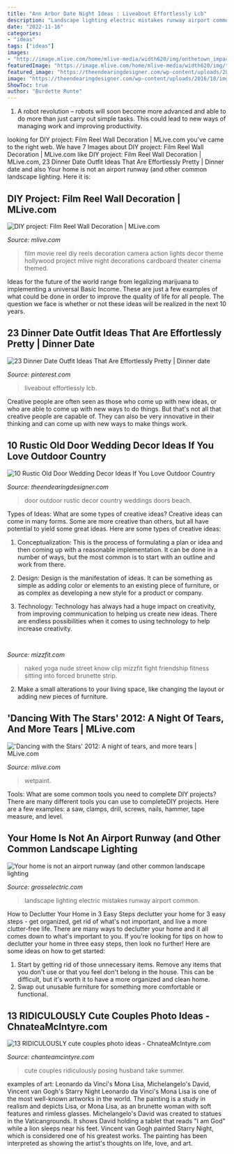 ```yaml
---
title: "Ann Arbor Date Night Ideas : Liveabout Effortlessly Lcb"
description: "Landscape lighting electric mistakes runway airport common"
date: "2022-11-16"
categories:
- "ideas"
tags: ["ideas"]
images:
- "http://image.mlive.com/home/mlive-media/width620/img/onthetown_impact/photo/12063646-standard.jpg"
featuredImage: "https://image.mlive.com/home/mlive-media/width620/img/tv_impact/photo/dancing-with-the-stars-2012-judgesjpg-03e33d9688e3470d.jpg"
featured_image: "https://theendearingdesigner.com/wp-content/uploads/2016/10/img_57f04c10b5a7d.jpg"
image: "https://theendearingdesigner.com/wp-content/uploads/2016/10/img_57f04c10b5a7d.jpg"
ShowToc: true
author: "Burdette Runte"
---
```



1. A robot revolution – robots will soon become more advanced and able to do more than just carry out simple tasks. This could lead to new ways of managing work and improving productivity.

	

		
looking for DIY project: Film Reel Wall Decoration | MLive.com you've came to the right web. We have 7 Images about DIY project: Film Reel Wall Decoration | MLive.com like DIY project: Film Reel Wall Decoration | MLive.com, 23 Dinner Date Outfit Ideas That Are Effortlessly Pretty | Dinner date and also Your home is not an airport runway (and other common landscape lighting. Here it is:
		
    
## DIY Project: Film Reel Wall Decoration | MLive.com

<img loading=lazy src="http://image.mlive.com/home/mlive-media/width620/img/onthetown_impact/photo/12063646-standard.jpg" onerror="this.onerror=null;this.src='https://tse3.mm.bing.net/th?id=OIP.YZxB8zXJSeDDHerNB9B1CwHaFi&amp;pid=15.1';" alt="DIY project: Film Reel Wall Decoration | MLive.com">

_Source: mlive.com_

>film movie reel diy reels decoration camera action lights decor theme hollywood project mlive night decorations cardboard theater cinema themed. 

	

Ideas for the future of the world range from legalizing marijuana to implementing a universal Basic Income. These are just a few examples of what could be done in order to improve the quality of life for all people. The question we face is whether or not these ideas will be realized in the next 10 years.

    
## 23 Dinner Date Outfit Ideas That Are Effortlessly Pretty | Dinner Date

<img loading=lazy src="https://i.pinimg.com/originals/f2/93/d1/f293d1a385a20859c048eec9cbcbb79e.jpg" onerror="this.onerror=null;this.src='https://tse3.mm.bing.net/th?id=OIP.fzJV_Yn7WTIlNoUlyIkTYAHaJ4&amp;pid=15.1';" alt="23 Dinner Date Outfit Ideas That Are Effortlessly Pretty | Dinner date">

_Source: pinterest.com_

>liveabout effortlessly lcb. 

	

Creative people are often seen as those who come up with new ideas, or who are able to come up with new ways to do things. But that's not all that creative people are capable of. They can also be very innovative in their thinking and can come up with new ways to make things work.

    
## 10 Rustic Old Door Wedding Decor Ideas If You Love Outdoor Country

<img loading=lazy src="https://theendearingdesigner.com/wp-content/uploads/2016/10/img_57f04c10b5a7d.jpg" onerror="this.onerror=null;this.src='https://tse3.mm.bing.net/th?id=OIP.H1849Jot-0ACW9aTd7vFRAHaLH&amp;pid=15.1';" alt="10 Rustic Old Door Wedding Decor Ideas If You Love Outdoor Country">

_Source: theendearingdesigner.com_

>door outdoor rustic decor country weddings doors beach. 

	

Types of Ideas: What are some types of creative ideas?
Creative ideas can come in many forms. Some are more creative than others, but all have potential to yield some great ideas. Here are some types of creative ideas:
1. Conceptualization: This is the process of formulating a plan or idea and then coming up with a reasonable implementation. It can be done in a number of ways, but the most common is to start with an outline and work from there.

2. Design: Design is the manifestation of ideas. It can be something as simple as adding color or elements to an existing piece of furniture, or as complex as developing a new style for a product or company.

3. Technology: Technology has always had a huge impact on creativity, from improving communication to helping us create new ideas. There are endless possibilities when it comes to using technology to help increase creativity.


    
## 

<img loading=lazy src="http://mizzfit.com/Public/Files/post/yogogirls_yoga_friendship_women_connection_mizzfit_0be4e22ee8.jpg" onerror="this.onerror=null;this.src='https://tse4.mm.bing.net/th?id=OIP.18e0BgKx2BL2wjdHwK_pswHaF2&amp;pid=15.1';" alt="">

_Source: mizzfit.com_

>naked yoga nude street know clip mizzfit fight friendship fitness sitting into forced brunette strip. 

	

2. Make a small alterations to your living space, like changing the layout or adding new pieces of furniture. 

    
## &#039;Dancing With The Stars&#039; 2012: A Night Of Tears, And More Tears | MLive.com

<img loading=lazy src="https://image.mlive.com/home/mlive-media/width620/img/tv_impact/photo/dancing-with-the-stars-2012-judgesjpg-03e33d9688e3470d.jpg" onerror="this.onerror=null;this.src='https://tse4.mm.bing.net/th?id=OIP.F2Z7vP6JKTYs89BI5aYOFgHaE8&amp;pid=15.1';" alt="&#039;Dancing with the Stars&#039; 2012: A night of tears, and more tears | MLive.com">

_Source: mlive.com_

>wetpaint. 

	

Tools: What are some common tools you need to complete DIY projects?
There are many different tools you can use to completeDIY projects. Here are a few examples: a saw, clamps, drill, screws, nails, hammer, tape measure, and level.

    
## Your Home Is Not An Airport Runway (and Other Common Landscape Lighting

<img loading=lazy src="http://www.grosselectric.com/wp-content/uploads/2015/06/e5-sm.jpg" onerror="this.onerror=null;this.src='https://tse3.mm.bing.net/th?id=OIP.vDbE6mD241GXwasySUH-MgHaDy&amp;pid=15.1';" alt="Your home is not an airport runway (and other common landscape lighting">

_Source: grosselectric.com_

>landscape lighting electric mistakes runway airport common. 

	

How to Declutter Your Home in 3 Easy Steps
declutter your home for 3 easy steps - get organized, get rid of what's not important, and live a more clutter-free life.
There are many ways to declutter your home and it all comes down to what's important to you. If you're looking for tips on how to declutter your home in three easy steps, then look no further! Here are some ideas on how to get started: 

1. Start by getting rid of those unnecessary items. Remove any items that you don't use or that you feel don't belong in the house. This can be difficult, but it's worth it to have a more organized and clean home. 
2. Swap out unusable furniture for something more comfortable or functional.

    
## 13 RIDICULOUSLY Cute Couples Photo Ideas - ChnateaMcIntyre.com

<img loading=lazy src="https://lh4.googleusercontent.com/w8KzV22plTcTaxTt_ZX7mYi66xjE_QXcJOn3sH0w7I2M6_IwHUJ35BfZAXSD28wwHeOygC-qrr_MlJl8j91MMldYAuF29maY83aImvvlCHGRHiVcbWcU18fS8duLGWZxtieX7o3w" onerror="this.onerror=null;this.src='https://tse1.mm.bing.net/th?id=OIP.F72yGDJopZxgdq1V7jp9iAHaLH&amp;pid=15.1';" alt="13 RIDICULOUSLY cute couples photo ideas - ChnateaMcIntyre.com">

_Source: chanteamcintyre.com_

>cute couples ridiculously posing husband take summer. 

	

examples of art: Leonardo da Vinci's Mona Lisa, Michelangelo's David, Vincent van Gogh's Starry Night
Leonardo da Vinci's Mona Lisa is one of the most well-known artworks in the world. The painting is a study in realism and depicts Lisa, or Mona Lisa, as an brunette woman with soft features and rimless glasses. Michelangelo's David was created to statues in the Vaticangrounds. It shows David holding a tablet that reads "I am God" while a lion sleeps near his feet. Vincent van Gogh painted Starry Night, which is considered one of his greatest works. The painting has been interpreted as showing the artist's thoughts on life, love, and art.


